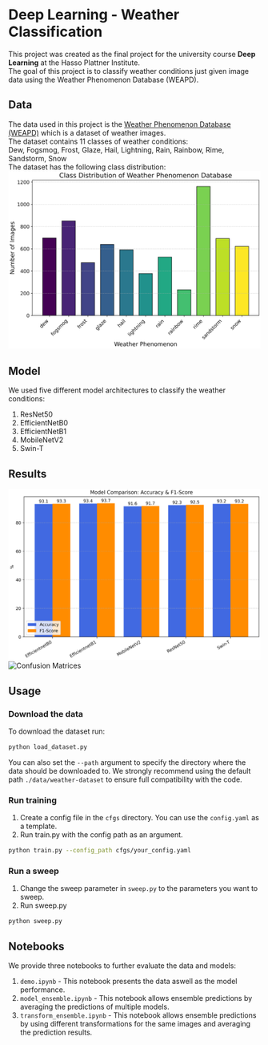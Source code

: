 # Deep Learning - Weather Classification
This project was created as the final project for the university course **Deep Learning** at the Hasso Plattner Institute.\
The goal of this project is to classify weather conditions just given image data using the Weather Phenomenon Database (WEAPD).

## Data
The data used in this project is the [Weather Phenomenon Database (WEAPD)](https://www.kaggle.com/datasets/jehanbhathena/weather-dataset/data) which is a dataset of weather images.\
The dataset contains 11 classes of weather conditions:\
Dew, Fogsmog, Frost, Glaze, Hail, Lightning, Rain, Rainbow, Rime, Sandstorm, Snow\
The dataset has the following class distribution:
![Class Distribution](plots/class_distribution.png)

## Model
We used five different model architectures to classify the weather conditions:
1. ResNet50
2. EfficientNetB0
3. EfficientNetB1
4. MobileNetV2
5. Swin-T

## Results
![Results](plots/model_performance.png)
![Confusion Matrices](plots/confusion_matrices.png)

## Usage
### Download the data
To download the dataset run:
```bash
python load_dataset.py
```
You can also set the `--path` argument to specify the directory where the data should be downloaded to. We strongly recommend using the default path `./data/weather-dataset` to ensure full compatibility with the code.

### Run training
1. Create a config file in the `cfgs` directory. You can use the `config.yaml` as a template.
2. Run train.py with the config path as an argument.
```bash
python train.py --config_path cfgs/your_config.yaml
```

### Run a sweep
1. Change the sweep parameter in `sweep.py` to the parameters you want to sweep.
2. Run sweep.py
```bash
python sweep.py
```

## Notebooks
We provide three notebooks to further evaluate the data and models:
1. `demo.ipynb` - This notebook presents the data aswell as the model performance.
2. `model_ensemble.ipynb` - This notebook allows ensemble predictions by averaging the predictions of multiple models.
3. `transform_ensemble.ipynb` - This notebook allows ensemble predictions by using different transformations for the same images and averaging the prediction results.
